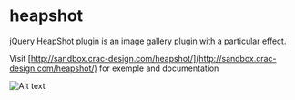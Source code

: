 heapshot
========

jQuery HeapShot plugin is an image gallery plugin with a particular effect.

Visit [http://sandbox.crac-design.com/heapshot/](http://sandbox.crac-design.com/heapshot/) for exemple and documentation

![Alt text](http://sandbox.crac-design.com/heapshot/heapshot.png)
